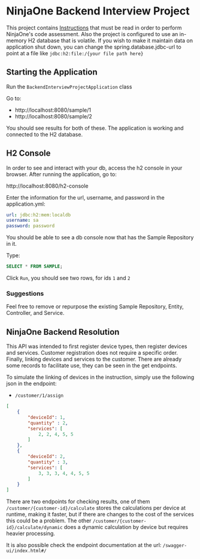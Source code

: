 # NinjaOne Backend Interview Project

This project contains [Instructions](INSTRUCTIONS.md) that must be read in order to perform NinjaOne's code assessment.
Also the project is configured to use an in-memory H2 database that is volatile. If you wish to make it maintain data on
application shut down, you can change the spring.database.jdbc-url to point at a file like `jdbc:h2:file:/{your file path here}`

## Starting the Application

Run the `BackendInterviewProjectApplication` class

Go to:
* http://localhost:8080/sample/1
* http://localhost:8080/sample/2

You should see results for both of these. The application is working and connected to the H2 database. 

## H2 Console 

In order to see and interact with your db, access the h2 console in your browser.
After running the application, go to:

http://localhost:8080/h2-console

Enter the information for the url, username, and password in the application.yml:

```yml
url: jdbc:h2:mem:localdb
username: sa 
password: password
```

You should be able to see a db console now that has the Sample Repository in it.

Type:

```sql
SELECT * FROM SAMPLE;
````

Click `Run`, you should see two rows, for ids `1` and `2`

### Suggestions

Feel free to remove or repurpose the existing Sample Repository, Entity, Controller, and Service. 

## NinjaOne Backend Resolution

This API was intended to first register device types, then register devices and services. Customer registration does not
require a specific order. Finally, linking devices and services to the customer. 
There are already some records to facilitate use, they can be seen in the get endpoints.

To simulate the linking of devices in the instruction, simply use the following json in the endpoint:
* `/customer/1/assign`

```json
[
    {
        "deviceId": 1,
        "quantity" : 2,
        "services": [
            2, 2, 4, 5, 5
        ]
    },
    {
        "deviceId": 2,
        "quantity" : 3,
        "services": [
            3, 3, 3, 4, 4, 5, 5
        ]
    }
]
```

There are two endpoints for checking results, one of them `/customer/{customer-id}/calculate` stores the calculations
per device at runtime, making it faster, but if there are changes to the cost of the services this could be a problem.
The other `/customer/{customer-id}/calculate/dynamic` does a dynamic calculation by device but requires heavier processing.

It is also possible check the endpoint documentation at the url: `/swagger-ui/index.html#/`

